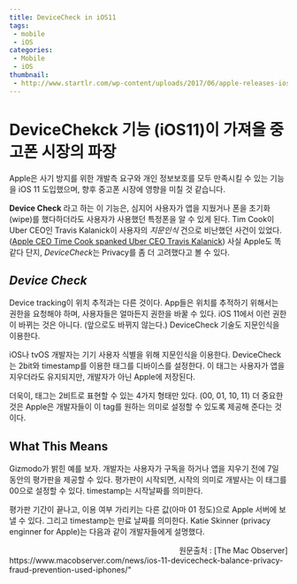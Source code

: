 ```yaml
---
title: DeviceCheck in iOS11
tags:
 - mobile
 - iOS
categories: 
 - Mobile
 - iOS
thumbnail:
 - http://www.startlr.com/wp-content/uploads/2017/06/apple-releases-ios-11-developer-beta-screenshot-iphone-and-ipad-pro.jpg
---
```


# DeviceChekck 기능 (iOS11)이 가져올 중고폰 시장의 파장

Apple은 사기 방지를 위한 개발측 요구와 개인 정보보호를 모두 만족시킬 수 있는 기능을 iOS 11 도입했으며, 향후 중고폰 시장에 영향을 미칠 것 같습니다.

**Device Check** 라고 하는 이 기능은, 심지어 사용자가 앱을 지웠거나 폰을 초기화(wipe)를 했다하더라도 사용자가 사용했던 특정폰을 알 수 있게 된다. Tim Cook이 Uber CEO인 Travis Kalanick이 사용자의 *지문인식* 건으로 비난했던 사건이 있었다. ([Apple CEO Time Cook spanked Uber CEO Travis Kalanick](https://www.macobserver.com/columns-opinions/editorial/time-tim-cook-spanked-uber-ceo-kalanick-breaking-rules/)) 사실 Apple도 똑같다 단지, *DeviceCheck*는 Privacy를 좀 더 고려했다고 볼 수 있다.

## *Device Check*
Device tracking이 위치 추적과는 다른 것이다. App들은 위치를 추적하기 위해서는 권한을 요청해야 하며, 사용자들은 얼마든지 권한을 바꿀 수 있다. iOS 11에서 이런 권한이 바뀌는 것은 아니다. (앞으로도 바뀌지 않는다.) DeviceCheck 기술도 지문인식을 이용한다.

iOS나 tvOS 개발자는 기기 사용자 식별을 위해 지문인식을 이용한다. DeviceCheck는 2bit와 timestamp를 이용한 태그를 디바이스를 설정한다. 이 태그는 사용자가 앱을 지우더라도 유지되지만, 개발자가 아닌 Apple에 저장된다.

더욱이, 태그는 2비트로 표현할 수 있는 4가지 형태만 있다. (00, 01, 10, 11) 
더 중요한 것은 Apple은 개발자들이 이 tag를 원하는 의미로 설정할 수 있도록 제공해 준다는 것이다.

## What This Means
Gizmodo가 밝힌 예를 보자. 개발자는 사용자가 구독을 하거나 앱을 지우기 전에 7일 동안의 평가판을 제공할 수 있다. 평가판이 시작되면, 시작의 의미로 개발사는 이 태그를 00으로 설정할 수 있다. timestamp는 시작날짜를 의미한다.

평가판 기간이 끝나고, 이용 여부 가리키는 다른 값(아마 01 정도)으로 Apple 서버에 보낼 수 있다. 그리고 timestamp는 만료 날짜를 의미한다. Katie Skinner (privacy enginner for Apple)는 다음과 같이 개발자들에게 설명했다.

<div style="text-align: right">
원문출처 : [The Mac Observer]
</div>https://www.macobserver.com/news/ios-11-devicecheck-balance-privacy-fraud-prevention-used-iphones/"
